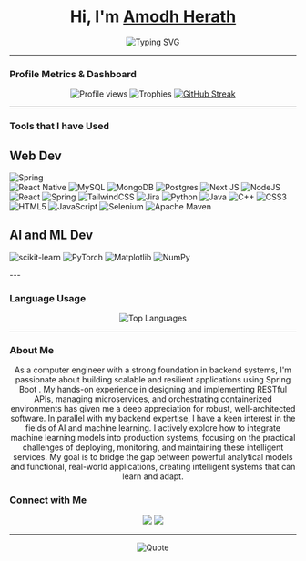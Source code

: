 <h1 align="center">Hi, I'm <a href="https://github.com/amodhyh" target="_blank">Amodh Herath</a> </h1>

<p align="center">
  <img src="https://readme-typing-svg.herokuapp.com?font=Fira+Code&size=24&pause=1000&&duration=2000&color=915ee3&center=true&vCenter=true&width=435&weight=900&lines=Passionate+Backend+Developer;AI+ML+Enthusiast;Lifelong+Learner" alt="Typing SVG" />
</p>

---

### Profile Metrics & Dashboard

<p align="center">
  <!-- Profile Views -->
  <img src="https://komarev.com/ghpvc/?username=amodhyh&color=brightgreen&style=for-the-badge" alt="Profile views" />  
  <!-- GitHub Trophies -->
  <img src="https://github-profile-trophy.vercel.app/?username=amodhyh&theme=tokyonight&no-frame=true&column=7&margin-w=15&margin-h=15" alt="Trophies" />  
<a href="https://git.io/streak-stats"><img src="https://github-readme-streak-stats.herokuapp.com?user=amodhyh&theme=dark&border_radius=3.5&date_format=j%20M%5B%20Y%5D&background=30%2C5A0AAEAE%2C000000" alt="GitHub Streak" /></a></p>

---

###   Tools that I have Used 

## Web Dev
<p align="center">

  ![Spring](https://img.shields.io/badge/spring-%236DB33F.svg?style=for-the-badge&logo=spring&logoColor=white)  
  ![React Native](https://img.shields.io/badge/react_native-%2320232a.svg?style=for-the-badge&logo=react&logoColor=%2361DAFB)
  ![MySQL](https://img.shields.io/badge/mysql-4479A1.svg?style=for-the-badge&logo=mysql&logoColor=white)
  ![MongoDB](https://img.shields.io/badge/MongoDB-%234ea94b.svg?style=for-the-badge&logo=mongodb&logoColor=white)
  ![Postgres](https://img.shields.io/badge/postgres-%23316192.svg?style=for-the-badge&logo=postgresql&logoColor=white)
  ![Next JS](https://img.shields.io/badge/Next-black?style=for-the-badge&logo=next.js&logoColor=white)
  ![NodeJS](https://img.shields.io/badge/node.js-6DA55F?style=for-the-badge&logo=node.js&logoColor=white)
  ![React](https://img.shields.io/badge/react-%2320232a.svg?style=for-the-badge&logo=react&logoColor=%2361DAFB)
  ![Spring](https://img.shields.io/badge/spring-%236DB33F.svg?style=for-the-badge&logo=spring&logoColor=white)
  ![TailwindCSS](https://img.shields.io/badge/tailwindcss-%2338B2AC.svg?style=for-the-badge&logo=tailwind-css&logoColor=white)
  ![Jira](https://img.shields.io/badge/jira-%230A0FFF.svg?style=for-the-badge&logo=jira&logoColor=white)
  ![Python](https://img.shields.io/badge/python-3670A0?style=for-the-badge&logo=python&logoColor=ffdd54)
  ![Java](https://img.shields.io/badge/java-%23ED8B00.svg?style=for-the-badge&logo=openjdk&logoColor=white)
  ![C++](https://img.shields.io/badge/c++-%2300599C.svg?style=for-the-badge&logo=c%2B%2B&logoColor=white)
  ![CSS3](https://img.shields.io/badge/css3-%231572B6.svg?style=for-the-badge&logo=css3&logoColor=white)
  ![HTML5](https://img.shields.io/badge/html5-%23E34F26.svg?style=for-the-badge&logo=html5&logoColor=white)
  ![JavaScript](https://img.shields.io/badge/javascript-%23323330.svg?style=for-the-badge&logo=javascript&logoColor=%23F7DF1E)
  ![Selenium](https://img.shields.io/badge/-selenium-%43B02A?style=for-the-badge&logo=selenium&logoColor=white)
  ![Apache Maven](https://img.shields.io/badge/Apache%20Maven-C71A36?style=for-the-badge&logo=Apache%20Maven&logoColor=white)
  </p>
  
  ## AI and ML Dev
  
  <p align="center">
    
  ![scikit-learn](https://img.shields.io/badge/scikit--learn-%23F7931E.svg?style=for-the-badge&logo=scikit-learn&logoColor=white)
  ![PyTorch](https://img.shields.io/badge/PyTorch-%23EE4C2C.svg?style=for-the-badge&logo=PyTorch&logoColor=white)
  ![Matplotlib](https://img.shields.io/badge/Matplotlib-%23ffffff.svg?style=for-the-badge&logo=Matplotlib&logoColor=black)
  ![NumPy](https://img.shields.io/badge/numpy-%23013243.svg?style=for-the-badge&logo=numpy&logoColor=white)
</p>
---

###  Language Usage

<p align="center">
  <img src="https://github-readme-stats.vercel.app/api/top-langs/?username=amodhyh&layout=compact&theme=tokyonight" alt="Top Languages" />
</p>

---

### About Me
<p align="center">As a computer engineer with a strong foundation in backend systems, I'm passionate about building scalable and resilient applications using Spring Boot . My hands-on experience in designing and implementing RESTful APIs, managing microservices, and orchestrating containerized environments has given me a deep appreciation for robust, well-architected software. In parallel with my backend expertise, I have a keen interest in the fields of AI and machine learning. I actively explore how to integrate machine learning models into production systems, focusing on the practical challenges of deploying, monitoring, and maintaining these intelligent services. My goal is to bridge the gap between powerful analytical models and functional, real-world applications, creating intelligent systems that can learn and adapt.
</p>

### Connect with Me

<p align="center">
  <a href="https://www.linkedin.com/in/yasitha-herath-956748295"><img src="https://img.shields.io/badge/LinkedIn-blue?logo=linkedin&style=flat-square" /></a>
  <a href="mailto:amodhwork@gmail.com"><img src="https://img.shields.io/badge/Gmail-red?logo=gmail&style=flat-square" /></a>
</p>

---

<p align="center">
  <img src="https://quotes-github-readme.vercel.app/api?type=horizontal&theme=dark" alt="Quote" />
</p>

<!-- Proudly created with ❤️ by AYH -->
